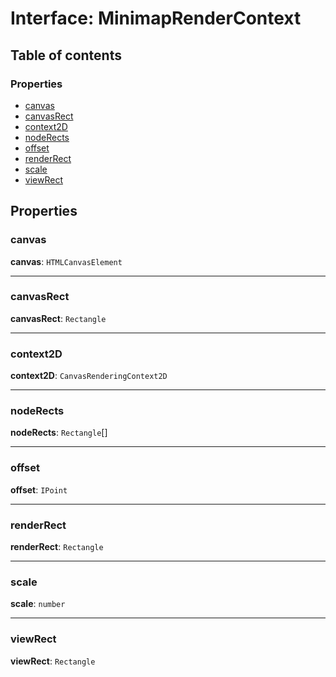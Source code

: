 # Interface: MinimapRenderContext

## Table of contents

### Properties

* [canvas](/auto-docs/minimap-plugin/interfaces/MinimapRenderContext.md#canvas)
* [canvasRect](/auto-docs/minimap-plugin/interfaces/MinimapRenderContext.md#canvasrect)
* [context2D](/auto-docs/minimap-plugin/interfaces/MinimapRenderContext.md#context2d)
* [nodeRects](/auto-docs/minimap-plugin/interfaces/MinimapRenderContext.md#noderects)
* [offset](/auto-docs/minimap-plugin/interfaces/MinimapRenderContext.md#offset)
* [renderRect](/auto-docs/minimap-plugin/interfaces/MinimapRenderContext.md#renderrect)
* [scale](/auto-docs/minimap-plugin/interfaces/MinimapRenderContext.md#scale)
* [viewRect](/auto-docs/minimap-plugin/interfaces/MinimapRenderContext.md#viewrect)

## Properties

### canvas

**canvas**: `HTMLCanvasElement`

***

### canvasRect

**canvasRect**: `Rectangle`

***

### context2D

**context2D**: `CanvasRenderingContext2D`

***

### nodeRects

**nodeRects**: `Rectangle`\[]

***

### offset

**offset**: `IPoint`

***

### renderRect

**renderRect**: `Rectangle`

***

### scale

**scale**: `number`

***

### viewRect

**viewRect**: `Rectangle`
